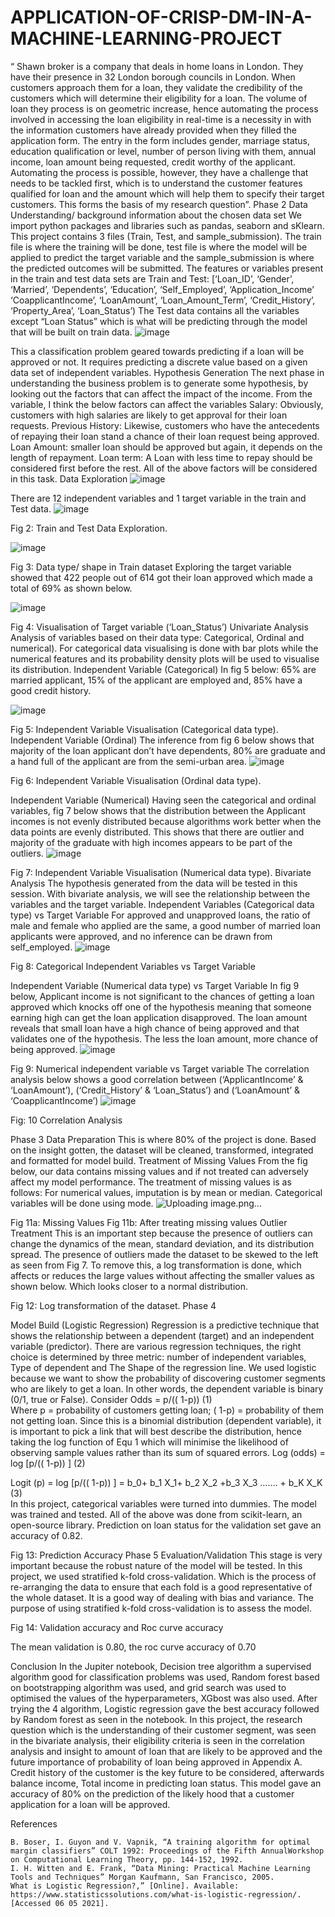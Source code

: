 # APPLICATION-OF-CRISP-DM-IN-A-MACHINE-LEARNING-PROJECT
“ Shawn broker is a company that deals in home loans in London. They have their presence in 32 London borough councils in London. When customers approach them for a loan, they validate the credibility of the customers which will determine their eligibility for a loan. The volume of loan they process is on geometric increase, hence automating the process involved in accessing the loan eligibility in real-time is a necessity in with the information customers have already provided when they filled the application form. The entry in the form includes gender, marriage status, education qualification or level, number of person living with them, annual income, loan amount being requested, credit worthy of the applicant. Automating the process is possible, however, they have a challenge that needs to be tackled first, which is to understand the customer features qualified for loan and the amount which will help them to specify their target customers. This forms the basis of my research question”.
Phase 2
Data Understanding/ background information about the chosen data set 
We import python packages and libraries such as pandas, seaborn and sKlearn. This project contains 3 files (Train, Test, and sample_submission). The train file is where the training will be done, test file is where the model will be applied to predict the target variable and the sample_submission is where the predicted outcomes will be submitted. The features or variables present in the train and test data sets are 
Train and Test:
[‘Loan_ID’, ‘Gender’, ‘Married’, ‘Dependents’, ‘Education’, ‘Self_Employed’, ‘Application_Income’ ‘CoapplicantIncome’, ‘LoanAmount’, ‘Loan_Amount_Term’, ‘Credit_History’, ‘Property_Area’, ‘Loan_Status’)
The Test data contains all the variables except “Loan Status” which is what will be predicting through the model that will be built on train data.
![image](https://user-images.githubusercontent.com/66043834/162639769-437a4629-09af-4981-b4ad-0a853e094a06.png)



This a classification problem geared towards predicting if a loan will be approved or not. It requires predicting a discrete value based on a given data set of independent variables.
Hypothesis Generation
The next phase in understanding the business problem is to generate some hypothesis, by looking out the factors that can affect the impact of the income. From the variable, I think the below factors can affect the variables
	Salary: Obviously, customers with high salaries are likely to get approval for their loan requests.
	Previous History: Likewise, customers who have the antecedents of repaying their loan stand a chance of their loan request being approved.
	Loan Amount: smaller loan should be approved but again, it depends on the length of repayment.
	Loan term: A Loan with less time to repay should be considered first before the rest.
All of the above factors will be considered in this task.
Data Exploration
![image](https://user-images.githubusercontent.com/66043834/162639795-d5e75e2e-ec12-4ab9-8f00-e462ea84f763.png)

There are 12 independent variables and 1 target variable in the train and Test data.
 ![image](https://user-images.githubusercontent.com/66043834/162639810-1b941440-ed65-494f-93f2-fea18f80b519.png)

Fig 2: Train and Test Data Exploration.
 
 ![image](https://user-images.githubusercontent.com/66043834/162639820-59ab0012-9c58-4b09-89ec-8d2629165fa8.png)

Fig 3: Data type/ shape in Train dataset
Exploring the target variable showed that 422 people out of 614 got their loan approved which made a total of 69% as shown below.
 
 ![image](https://user-images.githubusercontent.com/66043834/162639844-468e9ba3-745d-4b79-a957-495f413c755c.png)

Fig 4: Visualisation of Target variable (‘Loan_Status’)
Univariate Analysis
Analysis of variables based on their data type: Categorical, Ordinal and numerical). For categorical data visualising is done with bar plots while the numerical features and its probability density plots will be used to visualise its distribution.
Independent Variable (Categorical)
In fig 5 below:
	65% are married applicant,
	 15% of the applicant are employed and,
	 85% have a good credit history.

![image](https://user-images.githubusercontent.com/66043834/162639849-d90c9c44-dffc-4f31-be7e-3bb8532d4814.png)


Fig 5: Independent Variable Visualisation (Categorical data type).
Independent Variable (Ordinal)
The inference from fig 6 below shows that majority of the loan applicant don’t have dependents, 80% are graduate and a hand full of the applicant are from the semi-urban area. 
 ![image](https://user-images.githubusercontent.com/66043834/162639860-13af5a83-dcce-4d43-b119-6789f13b0782.png)

Fig 6:  Independent Variable Visualisation (Ordinal data type).

Independent Variable (Numerical)
Having seen the categorical and ordinal variables, fig 7 below shows that the distribution between the Applicant incomes is not evenly distributed because algorithms work better when the data points are evenly distributed. This shows that there are outlier and majority of the graduate with high incomes appears to be part of the outliers. 
  ![image](https://user-images.githubusercontent.com/66043834/162639869-0f8d60f6-95b8-45e3-ae9f-00d865318fba.png)
  
Fig 7: Independent Variable Visualisation (Numerical data type).
Bivariate Analysis
The hypothesis generated from the data will be tested in this session. With bivariate analysis, we will see the relationship between the variables and the target variable.
 Independent Variables (Categorical data type) vs Target Variable
For approved and unapproved loans, the ratio of male and female who applied are the same, a good number of married loan applicants were approved, and no inference can be drawn from self_employed. 
 ![image](https://user-images.githubusercontent.com/66043834/162639876-ac3f505b-f808-4196-a82f-c3b5567fe4be.png)
    
Fig 8: Categorical Independent Variables vs Target Variable

 Independent Variable (Numerical data type) vs Target Variable
In fig 9 below, Applicant income is not significant to the chances of getting a loan approved which knocks off one of the hypothesis meaning that someone earning high can get the loan application disapproved. The loan amount reveals that small loan have a high chance of being approved and that validates one of the hypothesis. The less the loan amount, more chance of being approved.
 ![image](https://user-images.githubusercontent.com/66043834/162639891-e5b79f68-fdc9-4baa-ad3b-74afbda4c70d.png)
    
Fig 9: Numerical independent variable vs Target variable
The correlation analysis below shows a good correlation between (‘ApplicantIncome’ & ‘LoanAmount’), (‘Credit_History’ & ‘Loan_Status’) and (‘LoanAmount’ & ‘CoapplicantIncome’)
![image](https://user-images.githubusercontent.com/66043834/162639917-642d16e8-aaf7-4750-b72d-07f41705a7a6.png)

 
Fig: 10 Correlation Analysis

Phase 3
Data Preparation
This is where 80% of the project is done. Based on the insight gotten, the dataset will be cleaned, transformed, integrated and formatted for model build.
Treatment of Missing Values
From the fig below, our data contains missing values and if not treated can adversely affect my model performance. The treatment of missing values is as follows:
	For numerical values, imputation is by mean or median.
	Categorical variables will be done using mode.
    ![Uploading image.png…]()
                            
Fig 11a: Missing Values                                            Fig 11b: After treating missing values
Outlier Treatment
This is an important step because the presence of outliers can change the dynamics of the mean, standard deviation, and its distribution spread. The presence of outliers made the dataset to be skewed to the left as seen from Fig 7. To remove this, a log transformation is done, which affects or reduces the large values without affecting the smaller values as shown below. Which looks closer to a normal distribution.


 
Fig 12: Log transformation of the dataset.
Phase 4

Model Build (Logistic Regression)
Regression is a predictive technique that shows the relationship between a dependent (target) and an independent variable (predictor). There are various regression techniques, the right choice is determined by three metric:
	number of independent  variables,
	Type of dependent and 
	The Shape of the regression line.
We used logistic because we want to show the probability of discovering customer segments who are likely to get a loan. In other words, the dependent variable is binary (0/1, true or False).
Consider 
Odds = p/(( 1-p))                                                                                                                  (1)                                                                               				         
Where p = probability of customers getting loan;
( 1-p) = probability of them not getting loan.
Since this is a binomial distribution (dependent variable), it is important to pick a link that will best describe the distribution, hence taking the log function of Equ 1 which will minimise the likelihood of observing sample values rather than its sum of squared errors.
Log (odds) = log [p/(( 1-p))  ]                                                                                                 (2)           
                                                                                                                   
Logit (p) = log [p/(( 1-p))  ] = b_0+ b_1 X_1+ b_2 X_2 +b_3 X_3 ……. + b_K X_K                                     (3)                                                                                                                                          
In this project, categorical variables were turned into dummies. The model was trained and tested. All of the above was done from scikit-learn, an open-source library. Prediction on loan status for the validation set gave an accuracy of 0.82.
 
Fig 13: Prediction Accuracy
Phase 5
Evaluation/Validation
This stage is very important because the robust nature of the model will be tested. In this project, we used stratified k-fold cross-validation. Which is the process of re-arranging the data to ensure that each fold is a good representative of the whole dataset. It is a good way of dealing with bias and variance. The purpose of using stratified k-fold cross-validation is to assess the model.
       
Fig 14: Validation accuracy and Roc curve accuracy 

The mean validation is 0.80, the roc curve accuracy of 0.70

Conclusion
In the Jupiter notebook, Decision tree algorithm a supervised algorithm good for classification problems was used, Random forest based on bootstrapping algorithm was used, and grid search was used to optimised the values of the hyperparameters, XGbost was also used. After trying the 4 algorithm, Logistic regression gave the best accuracy followed by Random forest as seen in the notebook.
In this project, the research question which is the understanding of their customer segment, was seen in the bivariate analysis, their eligibility criteria is seen in the correlation analysis and insight to amount of loan that are likely to be approved and the future importance of probability of loan being approved in Appendix A.  Credit history of the customer is the key future to be considered, afterwards balance income, Total income in predicting loan status.  This model gave an accuracy of 80% on the prediction of the likely hood that a customer application for a loan will be approved.
















References

	B. Boser, I. Guyon and V. Vapnik, “A training algorithm for optimal margin classifiers” COLT 1992: Proceedings of the Fifth AnnualWorkshop on Computational Learning Theory, pp. 144-152, 1992.
	I. H. Witten and E. Frank, “Data Mining: Practical Machine Learning Tools and Techniques” Morgan Kaufmann, San Francisco, 2005.
	What is Logistic Regression?,” [Online]. Available: https://www.statisticssolutions.com/what-is-logistic-regression/. [Accessed 06 05 2021].
